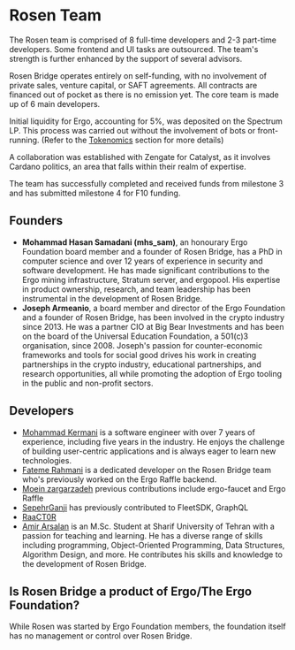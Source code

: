 # Rosen Team

The Rosen team is comprised of 8 full-time developers and 2-3 part-time developers. Some frontend and UI tasks are outsourced. The team's strength is further enhanced by the support of several advisors.

Rosen Bridge operates entirely on self-funding, with no involvement of private sales, venture capital, or SAFT agreements. All contracts are financed out of pocket as there is no emission yet. The core team is made up of 6 main developers.

Initial liquidity for Ergo, accounting for 5%, was deposited on the Spectrum LP. This process was carried out without the involvement of bots or front-running. (Refer to the [Tokenomics](rosen-tokenomics.md) section for more details)

A collaboration was established with Zengate for Catalyst, as it involves Cardano politics, an area that falls within their realm of expertise.

The team has successfully completed and received funds from milestone 3 and has submitted milestone 4 for F10 funding.


## Founders

- **Mohammad Hasan Samadani (mhs_sam)**, an honourary Ergo Foundation board member and a founder of Rosen Bridge, has a PhD in computer science and over 12 years of experience in security and software development. He has made significant contributions to the Ergo mining infrastructure, Stratum server, and ergopool. His expertise in product ownership, research, and team leadership has been instrumental in the development of Rosen Bridge.
- **Joseph Armeanio**, a board member and director of the Ergo Foundation and a founder of Rosen Bridge, has been involved in the crypto industry since 2013. He was a partner CIO at Big Bear Investments and has been on the board of the Universal Education Foundation, a 501(c)3 organisation, since 2008. Joseph's passion for counter-economic frameworks and tools for social good drives his work in creating partnerships in the crypto industry, educational partnerships, and research opportunities, all while promoting the adoption of Ergo tooling in the public and non-profit sectors.

## Developers

- [Mohammad Kermani](https://github.com/mkermani144) is a software engineer with over 7 years of experience, including five years in the industry. He enjoys the challenge of building user-centric applications and is always eager to learn new technologies.
- [Fateme Rahmani](https://github.com/fatemeh-ra) is a dedicated developer on the Rosen Bridge team who's previously worked on the Ergo Raffle backend.
- [Moein zargarzadeh](https://github.com/zargarzadehm) previous contributions include ergo-faucet and Ergo Raffle
- [SepehrGanji](https://github.com/SepehrGanji) has previously contributed to FleetSDK, GraphQL
- [RaaCT0R](https://github.com/RaaCT0R)
- [Amir Arsalan](https://github.com/arsalanyavari) is an M.Sc. Student at Sharif University of Tehran with a passion for teaching and learning. He has a diverse range of skills including programming, Object-Oriented Programming, Data Structures, Algorithm Design, and more. He contributes his skills and knowledge to the development of Rosen Bridge.

## Is Rosen Bridge a product of Ergo/The Ergo Foundation?

While Rosen was started by Ergo Foundation members, the foundation itself has no management or control over Rosen Bridge.